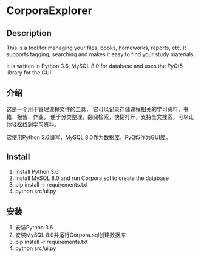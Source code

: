 # CorporaExplorer
## Description
This is a tool for managing your files, books, homeworks, reports, etc.
It supports tagging, searching and makes it easy to find your study materials.

It is written in Python 3.6, MySQL 8.0 for database and uses the PyQt5 library for the GUI. 

## 介绍
这是一个用于管理课程文件的工具，
它可以记录存储课程相关的学习资料、书籍、报告、作业，
便于分类整理，翻阅检索，快捷打开，支持全文搜索，可以让你轻松找到学习资料。

它使用Python 3.6编写，MySQL 8.0作为数据库，PyQt5作为GUI库。

## Install
1. Install Python 3.6
2. Install MySQL 8.0 and run Corpora.sql to create the database
3. pip install -r requirements.txt
4. python src/ui.py

## 安装
1. 安装Python 3.6
2. 安装MySQL 8.0并运行Corpora.sql创建数据库
3. pip install -r requirements.txt
4. python src/ui.py


